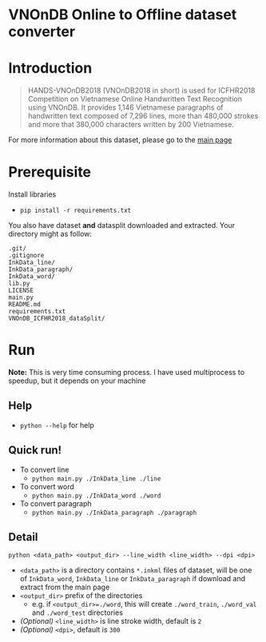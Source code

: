 # VNOnDB Online to Offline dataset converter

# Introduction
> HANDS-VNOnDB2018 (VNOnDB2018 in short) is used for ICFHR2018 Competition on Vietnamese Online Handwritten Text Recognition using VNOnDB. It provides 1,146 Vietnamese paragraphs of handwritten text composed of 7,296 lines, more than 480,000 strokes and more that 380,000 characters written by 200 Vietnamese.

For more information about this dataset, please go to the [main page](http://tc11.cvc.uab.es/datasets/HANDS-VNOnDB2018_1/)

# Prerequisite
Install libraries
- `pip install -r requirements.txt`

You also have dataset **and** datasplit downloaded and extracted. Your directory might as follow:
```
.git/
.gitignore
InkData_line/
InkData_paragraph/
InkData_word/
lib.py
LICENSE
main.py
README.md
requirements.txt
VNOnDB_ICFHR2018_dataSplit/
```

# Run
**Note:** This is very time consuming process. I have used multiprocess to speedup, but it depends on your machine

## Help
- `python --help` for help

## Quick run!
- To convert line
  - `python main.py ./InkData_line ./line`
- To convert word
  - `python main.py ./InkData_word ./word`
- To convert paragraph
  - `python main.py ./InkData_paragraph ./paragraph`

## Detail
`python <data_path> <output_dir> --line_width <line_width> --dpi <dpi>`

- `<data_path>` is a directory contains `*.inkml` files of dataset, will be one of `InkData_word`, `InkData_line` or `InkData_paragraph` if download and extract from the main page
- `<output_dir>` prefix of the directories
  - e.g. if `<output_dir>=./word`, this will create `./word_train`, `./word_val` and `./word_test` directories
- *(Optional)* `<line_width>` is line stroke width, default is `2`
- *(Optional)* `<dpi>`, default is `300`
